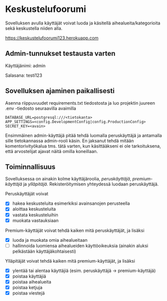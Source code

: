 # Keskustelufoorumi
Sovelluksen avulla käyttäjät voivat luoda ja käsitellä aihealueita/kategorioita sekä keskustella niiden alla. 

https://keskustelufoorumi123.herokuapp.com

## Admin-tunnukset testausta varten
Käyttäjänimi: admin

Salasana: testi123

## Sovelluksen ajaminen paikallisesti
Asenna riippuvuudet requirements.txt tiedostosta ja luo projektin juureen .env -tiedosto seuraavilla avaimilla
```
DATABASE_URL=postgresql:///<tietokanta>
APP_SETTINGS=<config.DevelopmentConfig|config.ProductionConfig>
SECRET_KEY=<avain>
```
Ensimmäinen admin-käyttäjä pitää tehdä luomalla peruskäyttäjä ja antamalla sille tietokannassa admin-rooli käsin. En jaksanut tehdä mitään komentorivityökalua tms. tätä varten, kun käsittääkseni ei ole tarkoituksena, että arvostelijat ajavat näitä omilla koneillaan.

## Toiminnallisuus
Sovelluksessa on ainakin kolme käyttäjäroolia, _peruskäyttäjä_, _premium-käyttäjä_ ja _ylläpitäjä_. Rekisteröitymisen yhteydessä luodaan peruskäyttäjä.

Peruskäyttäjät voivat
- [x] hakea keskusteluita esimerkiksi avainsanojen perusteella
- [x] aloittaa keskusteluita
- [x] vastata keskusteluihin
- [x] muokata vastauksiaan

Premium-käyttäjät voivat tehdä kaiken mitä peruskäyttäjät, ja lisäksi
- [x] luoda ja muokata omia aihealueitaan
- [ ] hallinnoida luomiensa aihealueiden käyttöoikeuksia (ainakin aluksi pelkästään käyttäjäkohtaisesti)

Ylläpitäjät voivat tehdä kaiken mitä premium-käyttäjät, ja lisäksi
- [x] ylentää tai alentaa käyttäjiä (esim. peruskäyttäjä -> premium-käyttäjä)
- [x] poistaa käyttäjiä
- [x] poistaa aihealueita
- [x] poistaa ketjuja
- [x] poistaa viestejä
